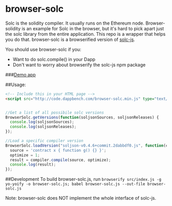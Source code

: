 # browser-solc

Solc is the solidity compiler.  It usually runs on the Ethereum node.  Browser-solidity is an example for Solc in the browser, but it's hard to pick apart just the solc library from the entire application.  This repo is a wrapper that helps you do that.  browser-solc is a browserified version of [solc-js](https://github.com/ethereum/solc-js).  

You should use browser-solc if you:
* Want to do solc.compile() in your Dapp
* Don't want to worry about browserify the solc-js npm package

###[Demo app](https://s3.amazonaws.com/browser-solc.dappbench.com/index.html)

##Usage:
```html
<!-- Include this in your HTML page -->
<script src="http://code.dappbench.com/browser-solc.min.js" type="text/javascript"></script>

```

```javascript

//Get a list of all possibile solc versions
BrowserSolc.getVersions(function(soljsonSources, soljsonReleases) {
  console.log(soljsonSources);
  console.log(soljsonReleases);
});

//Load a specific compiler version
BrowserSolc.loadVersion("soljson-v0.4.6+commit.2dabbdf0.js", function(compiler) {
  source = 'contract x { function g() {} }';
  optimize = 1;
  result = compiler.compile(source, optimize);
  console.log(result);
});
```


##Development
To build browser-solc.js, run `browserify src/index.js -g yo-yoify -o browser-solc.js; babel browser-solc.js --out-file browser-solc.js`

Note: browser-solc does NOT implement the whole interface of solc-js.  
